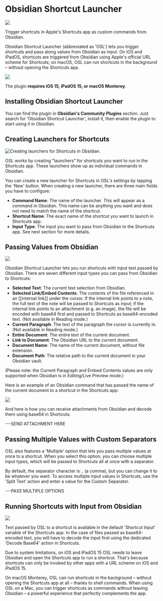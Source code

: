 # Obsidian Shortcut Launcher

![](https://cdn.macstories.net/cleanshot-2022-01-25-at-10-04-02-2x-1643144791920.png)

Trigger shortcuts in Apple's Shortcuts app as custom commands from Obsidian. 

Obsidian Shortcut Launcher (abbreviated as 'OSL') lets you trigger shortcuts and pass along values from Obsidian as input. On iOS and iPadOS, shortcuts are triggered from Obsidian using Apple's official URL scheme for Shortcuts; on macOS, OSL can run shortcuts in the background – without opening the Shortcuts app.

![](https://cdn.macstories.net/cleanshot-2022-01-21-at-5-39-50-2x-1642783463880.png)

The plugin **requires iOS 15, iPadOS 15, or macOS Monterey**.

## Installing Obsidian Shortcut Launcher 

You can find the plugin in **Obsidian's Community Plugins** section. Just search for 'Obsidian Shortcut Launcher', install it, then enable the plugin to start using it in Obsidian.

## Creating Launchers for Shortcuts

![Creating launchers for Shortcuts in Obsidian.](https://cdn.macstories.net/monday-24-jan-2022-18-21-39-1643044904822.png)

OSL works by creating "launchers" for shortcuts you want to run in the Shortcuts app. These launchers show up as individual commands in Obsidian.

You can create a new launcher for Shortcuts in OSL's settings by tapping the 'New' button. When creating a new launcher, there are three main fields you have to configure:

* **Command Name**: The name of the launcher. This will appear as a command in Obsidian. This name can be anything you want and does not need to match the name of the shortcut.
* **Shortcut Name**: The exact name of the shortcut you want to launch in Shortcuts app.
* **Input Type**: The input you want to pass from Obsidian to the Shortcuts app. See next section for more details.

## Passing Values from Obsidian

![](https://cdn.macstories.net/cleanshot-2022-01-21-at-5-47-57-2x-1642783800591.png)

Obsidian Shortcut Launcher lets you run shortcuts with input text passed by Obsidian. There are seven different input types you can pass from Obsidian to Shortcuts:

* **Selected Text**: The current text selection from Obsidian.
* **Selected Link/Embed Contents**: The contents of the file referenced in an [[internal link]] under the cursor. If the internal link points to a note, the full text of the note will be passed to Shortcuts as input; if the internal link points to an attachment (e.g. an image), the file will be encoded with base64 first and passed to Shortcuts as base64-encoded text. (Not available in Reading mode.)
* **Current Paragraph**: The text of the paragraph the cursor is currently in. (Not available in Reading mode.)
* **Entire Document**: The entire text of the current document.
* **Link to Document**: The Obsidian URL to the current document.
* **Document Name**: The name of the current document, without file extension.
* **Document Path**: The relative path to the current document in your Obsidian vault.

(Please note: the Current Paragraph and Embed Contents values are only supported when Obsidian is in Editing/Live Preview mode.)

Here is an example of an Obsidian command that has passed the name of the current document to a shortcut in the Shortcuts app:

![](https://cdn.macstories.net/monday-24-jan-2022-18-23-05-1643044990698.png)

And here is how you can receive attachments from Obsidian and decode them using base64 in Shortcuts:

---SEND ATTACHMENT HERE

## Passing Multiple Values with Custom Separators

OSL also features a 'Multiple' option that lets you pass *multiple* values at once to a shortcut. When you select this option, you can choose multiple input types, which will be passed to Shortcuts all at once with a separator.

By default, the separator character is `,` (a comma), but you can change it to be whatever you want. To access multiple input values in Shortcuts, use the 'Split Text' action and enter a value for the Custom Separator.

---PASS MULTIPLE OPTIONS

## Running Shortcuts with Input from Obsidian

![](https://cdn.macstories.net/cleanshot-2022-01-21-at-5-48-32-2x-1642783800940.png)

Text passed by OSL to a shortcut is available in the default 'Shortcut Input' variable of the Shortcuts app. In the case of files passed as base64-encoded text, you will have to decode the input first using the dedicated 'Decode Base64' action in Shortcuts.

Due to system limitations, on iOS and iPadOS 15 OSL needs to leave Obsidian and open the Shortcuts app to run a shortcut. That's because shortcuts can only be invoked by other apps with a URL scheme on iOS and iPadOS 15.

On macOS Monterey, OSL can run shortcuts in the background – without opening the Shortcuts app at all – thanks to shell commands. When using OSL on a Mac, you can trigger shortcuts as commands without leaving Obsidian – a powerful experience that perfectly complements the app.
